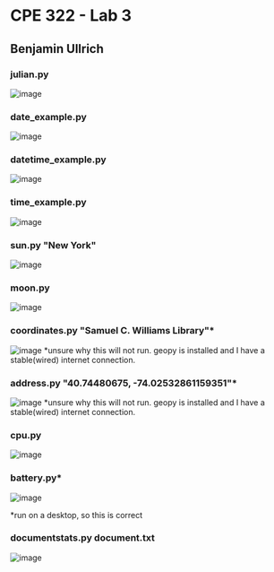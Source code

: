 # CPE 322 - Lab 3

## Benjamin Ullrich

### julian.py
![image](https://github.com/BenUllrich/CPE-322-Work/assets/108437018/cccacc8a-1509-4b5c-bde1-654448c8682f)

### date_example.py
![image](https://github.com/BenUllrich/CPE-322-Work/assets/108437018/a0c04a80-bed9-41b3-b5fa-2e08299f68df)

### datetime_example.py
![image](https://github.com/BenUllrich/CPE-322-Work/assets/108437018/debc4749-9ee4-470d-a576-522965e72c57)

### time_example.py
![image](https://github.com/BenUllrich/CPE-322-Work/assets/108437018/df1bfce5-67b4-4340-a1aa-dc3dca388e02)

### sun.py "New York"
![image](https://github.com/BenUllrich/CPE-322-Work/assets/108437018/b07bab86-683e-4ad2-a80b-f8fe179974e5)

### moon.py
![image](https://github.com/BenUllrich/CPE-322-Work/assets/108437018/e876b2cd-2a53-4499-8fdd-2363edfd178d)

### coordinates.py "Samuel C. Williams Library"*
![image](https://github.com/BenUllrich/CPE-322-Work/assets/108437018/0a6d7f36-8b81-4c60-ad8f-f52bb2d98e4d)
*unsure why this will not run. geopy is installed and I have a stable(wired) internet connection.

### address.py "40.74480675, -74.02532861159351"*
![image](https://github.com/BenUllrich/CPE-322-Work/assets/108437018/0e8c24b7-945d-4ba2-bf5a-604995cb9328)
*unsure why this will not run. geopy is installed and I have a stable(wired) internet connection.

### cpu.py
![image](https://github.com/BenUllrich/CPE-322-Work/assets/108437018/83eb5450-4e07-40e0-9784-f8f324ff7cb8)

### battery.py*
![image](https://github.com/BenUllrich/CPE-322-Work/assets/108437018/95e8a3fc-823a-42a2-83bb-e92bf49c2599)

*run on a desktop, so this is correct

### documentstats.py document.txt
![image](https://github.com/BenUllrich/CPE-322-Work/assets/108437018/ce486e1e-c9a2-4d87-9454-c70aa8204563)

